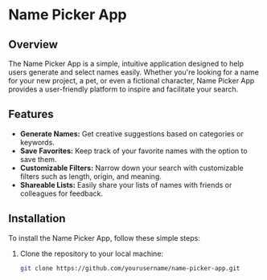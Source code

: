 # Name Picker App

## Overview

The Name Picker App is a simple, intuitive application designed to help users generate and select names easily. Whether you're looking for a name for your new project, a pet, or even a fictional character, Name Picker App provides a user-friendly platform to inspire and facilitate your search.

## Features

- **Generate Names:** Get creative suggestions based on categories or keywords.
- **Save Favorites:** Keep track of your favorite names with the option to save them.
- **Customizable Filters:** Narrow down your search with customizable filters such as length, origin, and meaning.
- **Shareable Lists:** Easily share your lists of names with friends or colleagues for feedback.

## Installation

To install the Name Picker App, follow these simple steps:

1. Clone the repository to your local machine:
   ```bash
   git clone https://github.com/yourusername/name-picker-app.git
   ```

